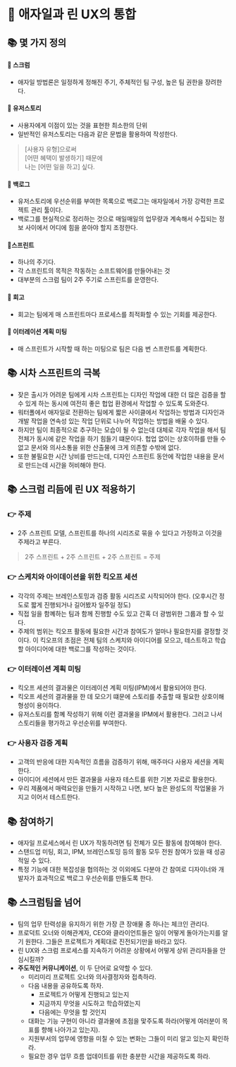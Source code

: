 # 🌈 애자일과 린 UX의 통합

## 📚 몇 가지 정의

#### 🎈 스크럼
- 애자일 방법론은 일정하게 정해진 주기, 주체적인 팀 구성, 높은 팀 권한을 장려한다.

#### 🎈 유저스토리
- 사용자에게 이점이 있는 것을 표현한 최소한의 단위
- 일반적인 유저스토리는 다음과 같은 문법을 활용하여 작성한다.

> [사용자 유형]으로써   
> [어떤 혜택이 발생하기] 때문에   
> 나는 [어떤 일을 하고] 싶다.   

#### 🎈 백로그
- 유저스토리에 우선순위를 부여한 목록으로 백로그는 애자일에서 가장 강력한 프로젝트 관리 툴이다.
- 백로그를 현실적으로 정리하는 것으로 매일매일의 업무량과 계속해서 수집되는 정보 사이에서 어디에 힘을 쏟아야 할지 조정한다.

#### 🎈스프린트
- 하나의 주기다.
- 각 스프린트의 목적은 작동하는 소프트웨어를 만들어내는 것
- 대부분의 스크럼 팀이 2주 주기로 스프린트를 운영한다.

#### 🎈 회고
- 회고는 팀에게 매 스프린트마다 프로세스를 최적화할 수 있는 기회를 제공한다.

#### 🎈 이터레이션 계획 미팅
- 매 스프린트가 시작할 때 하는 미팅으로 팀은 다음 번 스프란트를 계획한다.

## 📚 시차 스프린트의 극복
- 잦은 출시가 어려운 팀에게 시차 스프린트는 디자인 작업에 대한 더 많은 검증을 할 수 있게 하는 동시에 여전히 좋은 헙업 환경에서 작업할 수 있도록 도와준다.
- 워터폴에서 애자일로 전환하는 팀에게 짧은 사이클에서 작업하는 방법과 디자인과 개발 작업을 연속성 있는 작업 단위로 나누어 작업하는 방법을 배울 수 있다.
- 하지만 팀이 최종적으로 추구하는 모습이 될 수 없는데 대체로 각자 작업을 해서 팀 전체가 동시에 같은 작업을 하기 힘들기 떄문이다. 헙업 없이는 상호이하를 만들 수 없고 문서와 의사소통을 위한 산출물에 크게 의존할 수밖에 없다.
- 또한 불필요한 시간 낭비를 만드는데, 디자인 스프린트 동안에 작업한 내용을 문서로 만드는데 시간을 허비해야 한다.

## 📚 스크럼 리듬에 린 UX 적용하기

### 👉 주제
- 2주 스프린트 모델, 스프린트를 하나의 시리즈로 묶을 수 있다고 가정하고 이것을 주제라고 부른다.

> 2주 스프린트 + 2주 스프린트 + 2주 스프린트 = 주제

### 👉 스케치와 아이데이션을 위한 킥오프 세션
- 각각의 주제는 브레인스토밍과 검증 활동 시리즈로 시작되어야 한다. (오후시간 정도로 짧게 진행되거나 길어봤자 일주일 정도)
- 직접 일을 함꼐하는 팀과 함께 진행할 수도 있고 간혹 더 광범위한 그룹과 할 수 있다.
- 주제의 범위는 킥오프 활동에 필요한 시간과 참여도가 얼마나 필요한지를 결정할 것이다. 이 킥오프의 초점은 전체 팀의 스케치와 아이디어를 모으고, 테스트하고 학습할 아이디어에 대한 백로그를 작성하는 것이다.

### 👉 이터레이션 계획 미팅
- 킥오프 세션의 결과물은 이터레이션 계획 미팅(IPM)에서 활용되어야 한다.
- 킥오프 세션의 결과물을 한 데 모으기 떄문에 스토리를 추출할 때 필요한 상호이해 형성이 용이하다.
- 유저스토리를 함꼐 작성하기 위해 이런 결과물을 IPM에서 활용한다. 그러고 나서 스토리들을 평가하고 우선순위를 부여한다.

### 👉 사용자 검증 계획
- 고객의 반응에 대한 지속적인 흐름을 검증하기 위해, 매주마다 사용자 세션을 계획한다.
- 아이디어 세션에서 만든 결과물을 사용자 테스트를 위한 기본 자료로 활용한다.
- 우리 제품에서 매력요인을 만들기 시작하고 나면, 보다 높은 완성도의 작업물을 가지고 이어서 테스트한다.

## 📚 참여하기
- 애자일 프로세스에서 린 UX가 작동하려면 팀 전체가 모든 활동에 참여해야 한다.
- 스탠드업 미팅, 회고, IPM, 브레인스토밍 등의 활동 모두 전원 참여가 있을 때 성공적일 수 있다.
- 특정 기능에 대한 복잡성을 협의하는 것 이외에도 다분야 간 참여로 디자이너와 개발자가 효과적으로 백로그 우선순위를 만들도록 한다.

## 📚 스크럼팀을 넘어
- 팀의 업무 탄력성을 유지하기 위한 가장 큰 장애물 중 하나는 체크인 관리다.
- 프로덕트 오너와 이해관계자, CEO와 클라이언트들은 일이 어떻게 돌아가는지를 알기 원한다. 그들은 프로젝트가 계획대로 진전되기만을 바라고 있다.
- 린 UX와 스크럼 프로세스를 지속하기 어려운 상황에서 어떻게 상위 관리자들을 안심시킬까?
- **주도적인 커뮤니케이션**, 이 두 단어로 요약할 수 있다.
  - 미리미리 프로젝트 오너와 의사결정자와 접촉하라.
  - 다음 내용을 공유하도록 하자.
    - 프로젝트가 어떻게 진행되고 있는지
    - 지금까지 무엇을 시도하고 학습하였는지
    - 다음에는 무엇을 할 것인지
  - 대화는 기능 구현이 아니라 결과물에 초점을 맟주도록 하라(어떻게 여러분이 목표를 향해 나아가고 있는지).
  - 지원부서의 업무에 영항을 미칠 수 있는 변화는 그들이 미리 알고 있는지 확인하라.
  - 필요한 경우 업무 흐름 업데이트를 위한 충분한 시간을 제공하도록 하라.
